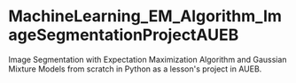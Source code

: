 # MachineLearning_EM_Algorithm_ImageSegmentationProjectAUEB

Image Segmentation with Expectation Maximization Algorithm and Gaussian Mixture Models from scratch in Python as a lesson's project in AUEB.
